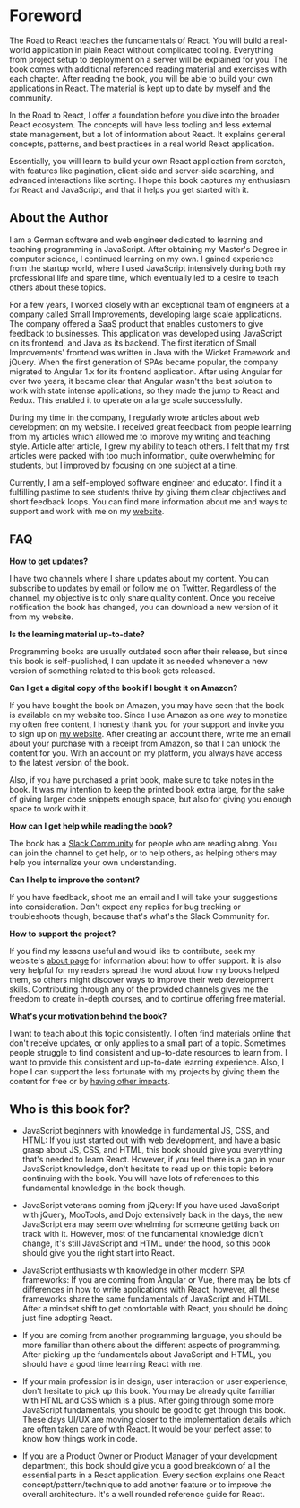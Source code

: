 # Foreword

The Road to React teaches the fundamentals of React. You will build a real-world application in plain React without complicated tooling. Everything from project setup to deployment on a server will be explained for you. The book comes with additional referenced reading material and exercises with each chapter. After reading the book, you will be able to build your own applications in React. The material is kept up to date by myself and the community.

In the Road to React, I offer a foundation before you dive into the broader React ecosystem. The concepts will have less tooling and less external state management, but a lot of information about React. It explains general concepts, patterns, and best practices in a real world React application.

Essentially, you will learn to build your own React application from scratch, with features like pagination, client-side and server-side searching, and advanced interactions like sorting. I hope this book captures my enthusiasm for React and JavaScript, and that it helps you get started with it.

## About the Author

I am a German software and web engineer dedicated to learning and teaching programming in JavaScript. After obtaining my Master's Degree in computer science, I continued learning on my own. I gained experience from the startup world, where I used JavaScript intensively during both my professional life and spare time, which eventually led to a desire to teach others about these topics.

For a few years, I worked closely with an exceptional team of engineers at a company called Small Improvements, developing large scale applications. The company offered a SaaS product that enables customers to give feedback to businesses. This application was developed using JavaScript on its frontend, and Java as its backend. The first iteration of Small Improvements' frontend was written in Java with the Wicket Framework and jQuery. When the first generation of SPAs became popular, the company migrated to Angular 1.x for its frontend application. After using Angular for over two years, it became clear that Angular wasn't the best solution to work with state intense applications, so they made the jump to React and Redux. This enabled it to operate on a large scale successfully.

During my time in the company, I regularly wrote articles about web development on my website. I received great feedback from people learning from my articles which allowed me to improve my writing and teaching style. Article after article, I grew my ability to teach others. I felt that my first articles were packed with too much information, quite overwhelming for students, but I improved by focusing on one subject at a time.

Currently, I am a self-employed software engineer and educator. I find it a fulfilling pastime to see students thrive by giving them clear objectives and short feedback loops. You can find more information about me and ways to support and work with me on my [website](https://www.robinwieruch.de/about).

## FAQ

**How to get updates?**

I have two channels where I share updates about my content. You can [subscribe to updates by email](https://www.getrevue.co/profile/rwieruch) or [follow me on Twitter](https://twitter.com/rwieruch). Regardless of the channel, my objective is to only share quality content. Once you receive notification the book has changed, you can download a new version of it from my website.

**Is the learning material up-to-date?**

Programming books are usually outdated soon after their release, but since this book is self-published, I can update it as needed whenever a new version of something related to this book gets released.

**Can I get a digital copy of the book if I bought it on Amazon?**

If you have bought the book on Amazon, you may have seen that the book is available on my website too. Since I use Amazon as one way to monetize my often free content, I honestly thank you for your support and invite you to sign up on [my website](https://www.robinwieruch.de/). After creating an account there, write me an email about your purchase with a receipt from Amazon, so that I can unlock the content for you. With an account on my platform, you always have access to the latest version of the book.

Also, if you have purchased a print book, make sure to take notes in the book. It was my intention to keep the printed book extra large, for the sake of giving larger code snippets enough space, but also for giving you enough space to work with it.

**How can I get help while reading the book?**

The book has a [Slack Community](https://slack-the-road-to-learn-react.wieruch.com/) for people who are reading along. You can join the channel to get help, or to help others, as helping others may help you internalize your own understanding.

**Can I help to improve the content?**

If you have feedback, shoot me an email and I will take your suggestions into consideration. Don't expect any replies for bug tracking or troubleshoots though, because that's what's the Slack Community for.

**How to support the project?**

If you find my lessons useful and would like to contribute, seek my website's [about page](https://www.robinwieruch.de/about/) for information about how to offer support. It is also very helpful for my readers spread the word about how my books helped them, so others might discover ways to improve their web development skills. Contributing through any of the provided channels gives me the freedom to create in-depth courses, and to continue offering free material.

**What's your motivation behind the book?**

I want to teach about this topic consistently. I often find materials online that don't receive updates, or only applies to a small part of a topic. Sometimes people struggle to find consistent and up-to-date resources to learn from. I want to provide this consistent and up-to-date learning experience. Also, I hope I can support the less fortunate with my projects by giving them the content for free or by [having other impacts](https://www.robinwieruch.de/giving-back-by-learning-react/).

## Who is this book for?

* JavaScript beginners with knowledge in fundamental JS, CSS, and HTML: If you just started out with web development, and have a basic grasp about JS, CSS, and HTML, this book should give you everything that's needed to learn React. However, if you feel there is a gap in your JavaScript knowledge, don't hesitate to read up on this topic before continuing with the book. You will have lots of references to this fundamental knowledge in the book though.

* JavaScript veterans coming from jQuery: If you have used JavaScript with jQuery, MooTools, and Dojo extensively back in the days, the new JavaScript era may seem overwhelming for someone getting back on track with it. However, most of the fundamental knowledge didn't change, it's still JavaScript and HTML under the hood, so this book should give you the right start into React.

* JavaScript enthusiasts with knowledge in other modern SPA frameworks: If you are coming from Angular or Vue, there may be lots of differences in how to write applications with React, however, all these frameworks share the same fundamentals of JavaScript and HTML. After a mindset shift to get comfortable with React, you should be doing just fine adopting React.

* If you are coming from another programming language, you should be more familiar than others about the different aspects of programming. After picking up the fundamentals about JavaScript and HTML, you should have a good time learning React with me.

* If your main profession is in design, user interaction or user experience, don't hesitate to pick up this book. You may be already quite familiar with HTML and CSS which is a plus. After going through some more JavaScript fundamentals, you should be good to get through this book. These days UI/UX are moving closer to the implementation details which are often taken care of with React. It would be your perfect asset to know how things work in code.

* If you are a Product Owner or Product Manager of your development department, this book should give you a good breakdown of all the essential parts in a React application. Every section explains one React concept/pattern/technique to add another feature or to improve the overall architecture. It's a well rounded reference guide for React.